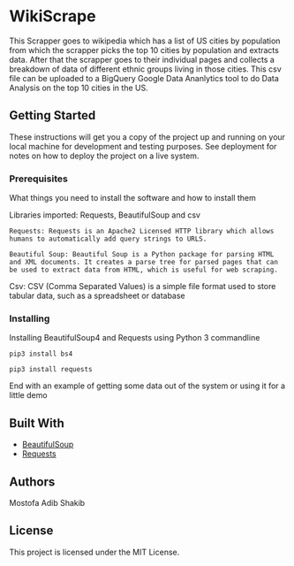 # WikiScrape

This Scrapper goes to wikipedia which has a list of US cities by population from which the scrapper picks the top 10 cities
by population and extracts data. After that the scrapper goes to their individual pages and collects a breakdown of data of 
different ethnic groups living in those cities. This csv file can be uploaded to a BigQuery Google Data Ananlytics tool to do Data Analysis on the top 10 cities in the US.

## Getting Started

These instructions will get you a copy of the project up and running on your local machine for development and testing purposes. See deployment for notes on how to deploy the project on a live system.

### Prerequisites

What things you need to install the software and how to install them

Libraries imported: Requests, BeautifulSoup and csv
```
Requests: Requests is an Apache2 Licensed HTTP library which allows humans to automatically add query strings to URLS.
```

```
Beautiful Soup: Beautiful Soup is a Python package for parsing HTML and XML documents. It creates a parse tree for parsed pages that can be used to extract data from HTML, which is useful for web scraping.

```

Csv: CSV (Comma Separated Values) is a simple file format used to store tabular data, such as a spreadsheet or database

### Installing

Installing BeautifulSoup4 and Requests using Python 3 commandline

```
pip3 install bs4 
```

```
pip3 install requests 
```

End with an example of getting some data out of the system or using it for a little demo


## Built With

* [BeautifulSoup](https://www.crummy.com/software/BeautifulSoup/bs4/doc/)
* [Requests](https://2.python-requests.org/en/master/)

## Authors

Mostofa Adib Shakib

## License

This project is licensed under the MIT License.
